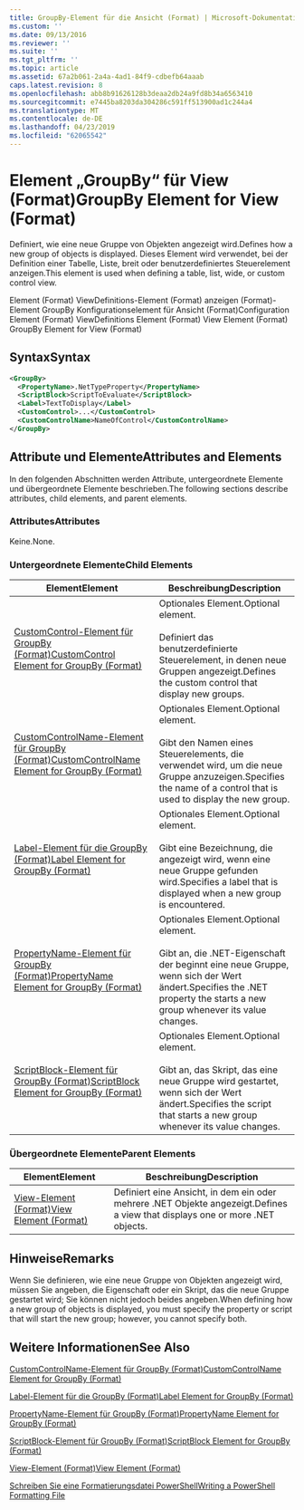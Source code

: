 ```yaml
---
title: GroupBy-Element für die Ansicht (Format) | Microsoft-Dokumentation
ms.custom: ''
ms.date: 09/13/2016
ms.reviewer: ''
ms.suite: ''
ms.tgt_pltfrm: ''
ms.topic: article
ms.assetid: 67a2b061-2a4a-4ad1-84f9-cdbefb64aaab
caps.latest.revision: 8
ms.openlocfilehash: abb8b91626128b3deaa2db24a9fd8b34a6563410
ms.sourcegitcommit: e7445ba8203da304286c591ff513900ad1c244a4
ms.translationtype: MT
ms.contentlocale: de-DE
ms.lasthandoff: 04/23/2019
ms.locfileid: "62065542"
---
```

# <a name="groupby-element-for-view-format"></a><span data-ttu-id="f9989-102">Element „GroupBy“ für View (Format)</span><span class="sxs-lookup"><span data-stu-id="f9989-102">GroupBy Element for View (Format)</span></span>

<span data-ttu-id="f9989-103">Definiert, wie eine neue Gruppe von Objekten angezeigt wird.</span><span class="sxs-lookup"><span data-stu-id="f9989-103">Defines how a new group of objects is displayed.</span></span> <span data-ttu-id="f9989-104">Dieses Element wird verwendet, bei der Definition einer Tabelle, Liste, breit oder benutzerdefiniertes Steuerelement anzeigen.</span><span class="sxs-lookup"><span data-stu-id="f9989-104">This element is used when defining a table, list, wide, or custom control view.</span></span>

<span data-ttu-id="f9989-105">Element (Format) ViewDefinitions-Element (Format) anzeigen (Format)-Element GroupBy Konfigurationselement für Ansicht (Format)</span><span class="sxs-lookup"><span data-stu-id="f9989-105">Configuration Element (Format) ViewDefinitions Element (Format) View Element (Format) GroupBy Element for View (Format)</span></span>

## <a name="syntax"></a><span data-ttu-id="f9989-106">Syntax</span><span class="sxs-lookup"><span data-stu-id="f9989-106">Syntax</span></span>

```xml
<GroupBy>
  <PropertyName>.NetTypeProperty</PropertyName>
  <ScriptBlock>ScriptToEvaluate</ScriptBlock>
  <Label>TextToDisplay</Label>
  <CustomControl>...</CustomControl>
  <CustomControlName>NameOfControl</CustomControlName>
</GroupBy>
```

## <a name="attributes-and-elements"></a><span data-ttu-id="f9989-107">Attribute und Elemente</span><span class="sxs-lookup"><span data-stu-id="f9989-107">Attributes and Elements</span></span>

<span data-ttu-id="f9989-108">In den folgenden Abschnitten werden Attribute, untergeordnete Elemente und übergeordnete Elemente beschrieben.</span><span class="sxs-lookup"><span data-stu-id="f9989-108">The following sections describe attributes, child elements, and parent elements.</span></span>

### <a name="attributes"></a><span data-ttu-id="f9989-109">Attributes</span><span class="sxs-lookup"><span data-stu-id="f9989-109">Attributes</span></span>

<span data-ttu-id="f9989-110">Keine.</span><span class="sxs-lookup"><span data-stu-id="f9989-110">None.</span></span>

### <a name="child-elements"></a><span data-ttu-id="f9989-111">Untergeordnete Elemente</span><span class="sxs-lookup"><span data-stu-id="f9989-111">Child Elements</span></span>

|<span data-ttu-id="f9989-112">Element</span><span class="sxs-lookup"><span data-stu-id="f9989-112">Element</span></span>|<span data-ttu-id="f9989-113">Beschreibung</span><span class="sxs-lookup"><span data-stu-id="f9989-113">Description</span></span>|
|-------------|-----------------|
|[<span data-ttu-id="f9989-114">CustomControl-Element für GroupBy (Format)</span><span class="sxs-lookup"><span data-stu-id="f9989-114">CustomControl Element for GroupBy (Format)</span></span>](./customcontrol-element-for-groupby-format.md)|<span data-ttu-id="f9989-115">Optionales Element.</span><span class="sxs-lookup"><span data-stu-id="f9989-115">Optional element.</span></span><br /><br /> <span data-ttu-id="f9989-116">Definiert das benutzerdefinierte Steuerelement, in denen neue Gruppen angezeigt.</span><span class="sxs-lookup"><span data-stu-id="f9989-116">Defines the custom control that display new groups.</span></span>|
|[<span data-ttu-id="f9989-117">CustomControlName-Element für GroupBy (Format)</span><span class="sxs-lookup"><span data-stu-id="f9989-117">CustomControlName Element for GroupBy (Format)</span></span>](./customcontrolname-element-for-groupby-format.md)|<span data-ttu-id="f9989-118">Optionales Element.</span><span class="sxs-lookup"><span data-stu-id="f9989-118">Optional element.</span></span><br /><br /> <span data-ttu-id="f9989-119">Gibt den Namen eines Steuerelements, die verwendet wird, um die neue Gruppe anzuzeigen.</span><span class="sxs-lookup"><span data-stu-id="f9989-119">Specifies the name of a control that is used to display the new group.</span></span>|
|[<span data-ttu-id="f9989-120">Label-Element für die GroupBy (Format)</span><span class="sxs-lookup"><span data-stu-id="f9989-120">Label Element for GroupBy (Format)</span></span>](./label-element-for-groupby-format.md)|<span data-ttu-id="f9989-121">Optionales Element.</span><span class="sxs-lookup"><span data-stu-id="f9989-121">Optional element.</span></span><br /><br /> <span data-ttu-id="f9989-122">Gibt eine Bezeichnung, die angezeigt wird, wenn eine neue Gruppe gefunden wird.</span><span class="sxs-lookup"><span data-stu-id="f9989-122">Specifies a label that is displayed when a new group is encountered.</span></span>|
|[<span data-ttu-id="f9989-123">PropertyName-Element für GroupBy (Format)</span><span class="sxs-lookup"><span data-stu-id="f9989-123">PropertyName Element for GroupBy (Format)</span></span>](./propertyname-element-for-groupby-format.md)|<span data-ttu-id="f9989-124">Optionales Element.</span><span class="sxs-lookup"><span data-stu-id="f9989-124">Optional element.</span></span><br /><br /> <span data-ttu-id="f9989-125">Gibt an, die .NET-Eigenschaft der beginnt eine neue Gruppe, wenn sich der Wert ändert.</span><span class="sxs-lookup"><span data-stu-id="f9989-125">Specifies the .NET property the starts a new group whenever its value changes.</span></span>|
|[<span data-ttu-id="f9989-126">ScriptBlock-Element für GroupBy (Format)</span><span class="sxs-lookup"><span data-stu-id="f9989-126">ScriptBlock Element for GroupBy (Format)</span></span>](./scriptblock-element-for-groupby-format.md)|<span data-ttu-id="f9989-127">Optionales Element.</span><span class="sxs-lookup"><span data-stu-id="f9989-127">Optional element.</span></span><br /><br /> <span data-ttu-id="f9989-128">Gibt an, das Skript, das eine neue Gruppe wird gestartet, wenn sich der Wert ändert.</span><span class="sxs-lookup"><span data-stu-id="f9989-128">Specifies the script that starts a new group whenever its value changes.</span></span>|

### <a name="parent-elements"></a><span data-ttu-id="f9989-129">Übergeordnete Elemente</span><span class="sxs-lookup"><span data-stu-id="f9989-129">Parent Elements</span></span>

|<span data-ttu-id="f9989-130">Element</span><span class="sxs-lookup"><span data-stu-id="f9989-130">Element</span></span>|<span data-ttu-id="f9989-131">Beschreibung</span><span class="sxs-lookup"><span data-stu-id="f9989-131">Description</span></span>|
|-------------|-----------------|
|[<span data-ttu-id="f9989-132">View-Element (Format)</span><span class="sxs-lookup"><span data-stu-id="f9989-132">View Element (Format)</span></span>](./view-element-format.md)|<span data-ttu-id="f9989-133">Definiert eine Ansicht, in dem ein oder mehrere .NET Objekte angezeigt.</span><span class="sxs-lookup"><span data-stu-id="f9989-133">Defines a view that displays one or more .NET objects.</span></span>|

## <a name="remarks"></a><span data-ttu-id="f9989-134">Hinweise</span><span class="sxs-lookup"><span data-stu-id="f9989-134">Remarks</span></span>

<span data-ttu-id="f9989-135">Wenn Sie definieren, wie eine neue Gruppe von Objekten angezeigt wird, müssen Sie angeben, die Eigenschaft oder ein Skript, das die neue Gruppe gestartet wird; Sie können nicht jedoch beides angeben.</span><span class="sxs-lookup"><span data-stu-id="f9989-135">When defining how a new group of objects is displayed, you must specify the property or script that will start the new group; however, you cannot specify both.</span></span>

## <a name="see-also"></a><span data-ttu-id="f9989-136">Weitere Informationen</span><span class="sxs-lookup"><span data-stu-id="f9989-136">See Also</span></span>

[<span data-ttu-id="f9989-137">CustomControlName-Element für GroupBy (Format)</span><span class="sxs-lookup"><span data-stu-id="f9989-137">CustomControlName Element for GroupBy (Format)</span></span>](./customcontrolname-element-for-groupby-format.md)

[<span data-ttu-id="f9989-138">Label-Element für die GroupBy (Format)</span><span class="sxs-lookup"><span data-stu-id="f9989-138">Label Element for GroupBy (Format)</span></span>](./label-element-for-groupby-format.md)

[<span data-ttu-id="f9989-139">PropertyName-Element für GroupBy (Format)</span><span class="sxs-lookup"><span data-stu-id="f9989-139">PropertyName Element for GroupBy (Format)</span></span>](./propertyname-element-for-groupby-format.md)

[<span data-ttu-id="f9989-140">ScriptBlock-Element für GroupBy (Format)</span><span class="sxs-lookup"><span data-stu-id="f9989-140">ScriptBlock Element for GroupBy (Format)</span></span>](./scriptblock-element-for-groupby-format.md)

[<span data-ttu-id="f9989-141">View-Element (Format)</span><span class="sxs-lookup"><span data-stu-id="f9989-141">View Element (Format)</span></span>](./view-element-format.md)

[<span data-ttu-id="f9989-142">Schreiben Sie eine Formatierungsdatei PowerShell</span><span class="sxs-lookup"><span data-stu-id="f9989-142">Writing a PowerShell Formatting File</span></span>](./writing-a-powershell-formatting-file.md)
